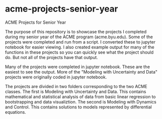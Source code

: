 # acme-projects-senior-year
ACME Projects for Senior Year

The purpose of this repository is to showcase the projects I completed during my senior year of the ACME program (acme.byu.edu). 
Some of the projects were completed and run from a script. I converted these to jupyter notebook for easier viewing.
I also created example output for many of the functions in these projects so you can quickly see what the project should do.
But not all of the projects have that output.

Many of the projects were completed in jupyter notebook. These are the easiest to see the output. 
More of the "Modeling with Uncertainty and Data" projects were originally coded in jupyter notebook.

The projects are divided in two folders corresponding to the two ACME classes. 
The first is Modeling with Uncertainty and Data. This contains mathematical and statistical analysis of data from
basic linear regression to bootstrapping and data visualiztion.
The second is Modeling with Dynamics and Control. This contains solutions to models represented by differential equations.
